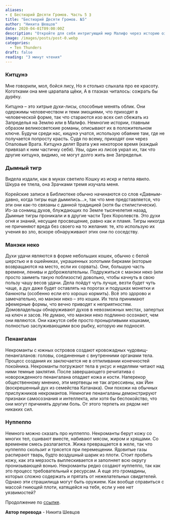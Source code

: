 ```yaml
---
aliases: 
- ⟪ Бестиарий Десяти Громов. Часть 5 ⟫
title: "Бестиарий Десяти Громов. №5"
author: "Никита Шевцов"
date: 2020-04-01T09:00:00Z
description: "Откройте для себя интригующий мир Малифо через историю озорной и способной менять форму Кицунэ, движимой очарованием человечества. Окунитесь в мир очарования, обмана и опасностей, где даже врата между мирами хранят секреты, а кицунэ борются за существование в нашем мире."
image: /images/posts/post-0.webp
categories:
  - Ten Thunders
draft: false
reading: "3 минут чтения"
---
```


### Китцунэ

Мне говорили, мол, бойся лису,
Но я столько слыхала про ее красоту.
Коготками она мне царапала щёки,
А в глазках читалось: сожрать бы дурёху.

Китцунэ – это хитрые духи-лисы, способные менять облик. Они одержимы человечеством и теми эмоциями, что приходят в человеческой форме, так что стараются изо всех сил сбежать из Запределья на Землю или в Малифо. Немногие истории, главным образом великосветские романы, описывают их в положительном ключе. Будучи среди нас, кицунэ учатся, использую обаяние там, где не получается попросту красть. Судя по всему, приходят они через Опаловые Врата. Китцунэ делят Врата уже некоторое время (каждый привязал к ним частичку себя). Увы, один из лисов украл их, так что другие китцунэ, видимо, не могут долго жить вне Запределья.

### Дымный тигр

Видела издали, как в муках светило
Кошку из искр и пепла явило.
Шкура ее тлела, она
Зрачками тремя изучала меня.

Корейские записи в Библиотеке обычно начинаются со слов «Давным-давно, когда тигры еще дымились…», так что мне представляется, что эти они как-то связаны с данной традицией (хотя бы стилистически). Из-за сонмищ духов, блуждающих по Земле тысячелетия назад, Дымные тигры проникали и в другие части Трех Королевств. Это духи огня и знаний, несущие просвещение, равно как и пламя. Тигры никогда не причиняют вреда без своего на то желания: те, кто использую их учения во зло, вскоре обнаруживают этих они по соседству.

### Манэки неко

Духи удачи являются в форме небольших кошек, обычно с белой шерстью и в ошейниках, украшенных золотыми бирками (которые возвращаются на место, если их сорвать). Они, большую часть времени, ленивы и доброжелательны. Подружиться с манэки неко (или просто заиметь такую поблизости) довольно, чтобы качнуть в свою пользу чашу весов удачи. Дела пойдут чуть лучше, везти будет чуть чаще, а дух даже будет оставлять на порогах и подушках монетки и банкноты (особенно если его хорошо кормить). Всё это здорово и замечательно, но манэки неко – это кошки. Их тела принимают эфемерные формы, что вечно приводят к неприятностям. Домовладельцы обнаруживают духов в невозможных местах, запертых на ключ и засов. Не думаю, что манэки неко подлинно осознают, чем они являются. Они кажутся себе просто пронырливыми кошками, полностью заслуживающими всю рыбку, которую им подносят.

### Пенангалан

Некроманты с южных островов создают кровожадных чудовищ-пенангаланов: головы, соединенные с внутренними органами тела. Процесс создания их заключается не в отпиливании конечностей покойника. Некроманты погружают тела в уксус и неделями читают над ними темные заклятия. После завершающего речитатива с новорожденного пенангалана опадает кожа и кости. Наперекор общественному мнению, эти мертвецы не так агрессивны, как Йин (воскрешенный дух из семейства Катанака). Они похожи на обычных прислужников некромантов. Немногие пенангаланы демонстрируют признаки самосознания и интеллекта, или хотя бы беспокойство, что они могут причинять другим боль. От этого терпеть их рядом нет никаких сил.

### Нуппеппо

Немного можно сказать про нуппеппо. Некроманты берут кожу со многих тел, сшивают вместе, набивают мясом, жиром и хрящами. Со временем смесь разлагается. Жижа превращается в желе, так что нуппеппо скользит и трясется при перемещении. Ядовитые газы распирают тварь, будто воздушный шарик из плоти. Стоит пробить кожу, как эта мерзость выплескивается и заполняет всю округу пронизывающей вонью. Некроманты редко создают нуппеппо, так как это процесс требовательный к ресурсам. А еще это громадины, которых сложно содержать и прятать от нежелательных свидетелей. Однако эти страшилища могут быть оружием. Как вообще справиться с массой гниющей плоти, катящейся на тебя, если у нее нет уязвимостей?


Продолжение по [ссылке](http://malifaux.vercel.app/posts/post-127).


**Автор перевода** - Никита Шевцов